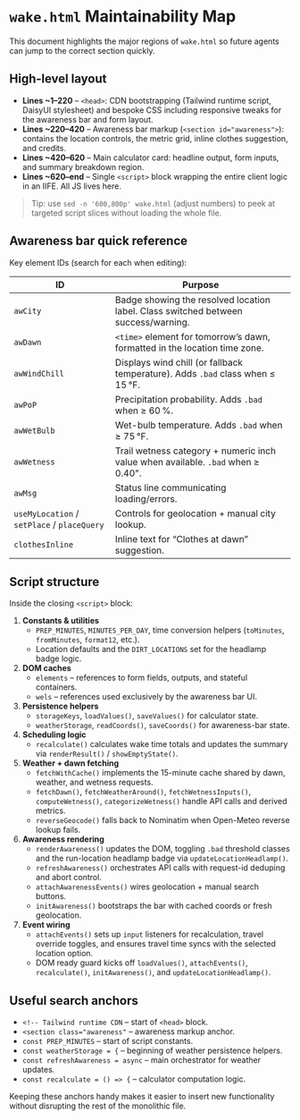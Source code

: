 # `wake.html` Maintainability Map

This document highlights the major regions of `wake.html` so future agents can jump to the correct section quickly.

## High-level layout
- **Lines ~1–220** – `<head>`: CDN bootstrapping (Tailwind runtime script, DaisyUI stylesheet) and bespoke CSS including responsive tweaks for the awareness bar and form layout.
- **Lines ~220–420** – Awareness bar markup (`<section id="awareness">`): contains the location controls, the metric grid, inline clothes suggestion, and credits.
- **Lines ~420–620** – Main calculator card: headline output, form inputs, and summary breakdown region.
- **Lines ~620–end** – Single `<script>` block wrapping the entire client logic in an IIFE. All JS lives here.

> Tip: use `sed -n '600,800p' wake.html` (adjust numbers) to peek at targeted script slices without loading the whole file.

## Awareness bar quick reference
Key element IDs (search for each when editing):

| ID | Purpose |
| --- | --- |
| `awCity` | Badge showing the resolved location label. Class switched between success/warning. |
| `awDawn` | `<time>` element for tomorrow’s dawn, formatted in the location time zone. |
| `awWindChill` | Displays wind chill (or fallback temperature). Adds `.bad` class when ≤ 15 °F. |
| `awPoP` | Precipitation probability. Adds `.bad` when ≥ 60 %. |
| `awWetBulb` | Wet-bulb temperature. Adds `.bad` when ≥ 75 °F. |
| `awWetness` | Trail wetness category + numeric inch value when available. `.bad` when ≥ 0.40". |
| `awMsg` | Status line communicating loading/errors. |
| `useMyLocation` / `setPlace` / `placeQuery` | Controls for geolocation + manual city lookup. |
| `clothesInline` | Inline text for “Clothes at dawn” suggestion. |

## Script structure
Inside the closing `<script>` block:

1. **Constants & utilities**
   - `PREP_MINUTES`, `MINUTES_PER_DAY`, time conversion helpers (`toMinutes`, `fromMinutes`, `format12`, etc.).
   - Location defaults and the `DIRT_LOCATIONS` set for the headlamp badge logic.
2. **DOM caches**
   - `elements` – references to form fields, outputs, and stateful containers.
   - `wels` – references used exclusively by the awareness bar UI.
3. **Persistence helpers**
   - `storageKeys`, `loadValues()`, `saveValues()` for calculator state.
   - `weatherStorage`, `readCoords()`, `saveCoords()` for awareness-bar state.
4. **Scheduling logic**
   - `recalculate()` calculates wake time totals and updates the summary via `renderResult()` / `showEmptyState()`.
5. **Weather + dawn fetching**
   - `fetchWithCache()` implements the 15-minute cache shared by dawn, weather, and wetness requests.
   - `fetchDawn()`, `fetchWeatherAround()`, `fetchWetnessInputs()`, `computeWetness()`, `categorizeWetness()` handle API calls and derived metrics.
   - `reverseGeocode()` falls back to Nominatim when Open-Meteo reverse lookup fails.
6. **Awareness rendering**
   - `renderAwareness()` updates the DOM, toggling `.bad` threshold classes and the run-location headlamp badge via `updateLocationHeadlamp()`.
   - `refreshAwareness()` orchestrates API calls with request-id deduping and abort control.
   - `attachAwarenessEvents()` wires geolocation + manual search buttons.
   - `initAwareness()` bootstraps the bar with cached coords or fresh geolocation.
7. **Event wiring**
   - `attachEvents()` sets up `input` listeners for recalculation, travel override toggles, and ensures travel time syncs with the selected location option.
   - DOM ready guard kicks off `loadValues()`, `attachEvents()`, `recalculate()`, `initAwareness()`, and `updateLocationHeadlamp()`.

## Useful search anchors
- `<!-- Tailwind runtime CDN` – start of `<head>` block.
- `<section class="awareness"` – awareness markup anchor.
- `const PREP_MINUTES` – start of script constants.
- `const weatherStorage = {` – beginning of weather persistence helpers.
- `const refreshAwareness = async` – main orchestrator for weather updates.
- `const recalculate = () => {` – calculator computation logic.

Keeping these anchors handy makes it easier to insert new functionality without disrupting the rest of the monolithic file.
